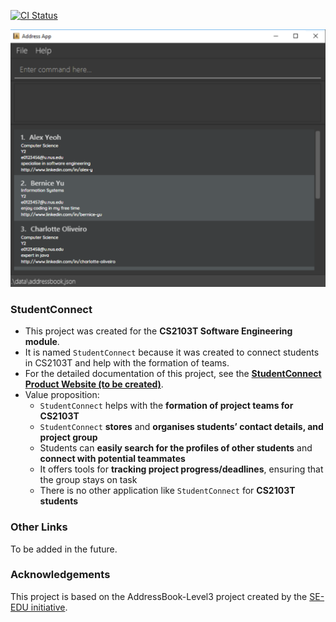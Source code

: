 [![CI Status](https://github.com/AY2324S1-CS2103T-F12-2/tp/workflows/Java%20CI/badge.svg)](https://github.com/AY2324S1-CS2103T-F12-2/tp/actions)

![Ui](docs/images/Ui.png)

### StudentConnect

* This project was created for the **CS2103T Software Engineering module**. <br>
* It is named `StudentConnect` because it was created to connect students in CS2103T and help with the formation of teams.
* For the detailed documentation of this project, see the **[StudentConnect Product Website (to be created)](https://github.com/AY2324S1-CS2103T-F12-2/tp)**.
* Value proposition: <br>
  * `StudentConnect` helps with the **formation of project teams for CS2103T**
  * `StudentConnect` **stores** and **organises students’ contact details, and project group**
  * Students can **easily search for the profiles of other students** and **connect with potential teammates**
  * It offers tools for **tracking project progress/deadlines**, ensuring that the group stays on task
  * There is no other application like `StudentConnect` for **CS2103T students**

### Other Links
To be added in the future.

### Acknowledgements
This project is based on the AddressBook-Level3 project created by the [SE-EDU initiative](https://se-education.org).


